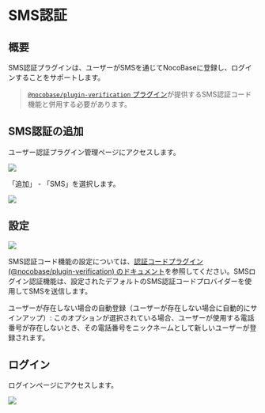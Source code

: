 # SMS認証

## 概要

SMS認証プラグインは、ユーザーがSMSを通じてNocoBaseに登録し、ログインすることをサポートします。

> [`@nocobase/plugin-verification` プラグイン](../verification/index.md)が提供するSMS認証コード機能と併用する必要があります。

## SMS認証の追加

ユーザー認証プラグイン管理ページにアクセスします。

![](../auth-oidc/static/2023-12-03-18-19-33.png)

「追加」 - 「SMS」を選択します。

![](https://static-docs.nocobase.com/29c8916492fd5e1564a872b31ad3ac0d.png)

## 設定

![](https://static-docs.nocobase.com/a4d35ec63ba22ae2ea9e3e8e1cbb783d.png)

SMS認証コード機能の設定については、[認証コードプラグイン (@nocobase/plugin-verification) のドキュメント](../verification/index.md)を参照してください。SMSログイン認証機能は、設定されたデフォルトのSMS認証コードプロバイダーを使用してSMSを送信します。

ユーザーが存在しない場合の自動登録（ユーザーが存在しない場合に自動的にサインアップ）: このオプションが選択されている場合、ユーザーが使用する電話番号が存在しないとき、その電話番号をニックネームとして新しいユーザーが登録されます。

## ログイン

ログインページにアクセスします。

![](https://static-docs.nocobase.com/8d630739201bc27d8b0de076ab4f75e2.png)

